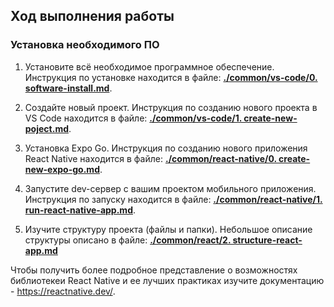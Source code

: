## Ход выполнения работы
### Установка необходимого ПО
1. Установите всё необходимое программное обеспечение. Инструкция по установке находится в файле: **[./common/vs-code/0. software-install.md](https://github.com/vinokurov-and/laboratory/blob/main/common/vs-code/0.%20software-install.md)**.

2. Создайте новый проект. Инструкция по созданию нового проекта в VS Code находится в файле: **[./common/vs-code/1. create-new-poject.md](https://github.com/vinokurov-and/laboratory/blob/main/common/vs-code/1.%20create-new-project.md)**.

3. Установка Expo Go. Инструкция по созданию нового приложения React Native находится в файле: **[./common/react-native/0. create-new-expo-go.md](https://github.com/vinokurov-and/laboratory/blob/main/common/react-native/0.%20create-new-expo-go.md)**.

4. Запустите dev-сервер с вашим проектом мобильного приложения. Инструкция по запуску находится в файле: **[./common/react-native/1. run-react-native-app.md](https://github.com/vinokurov-and/laboratory/blob/main/common/react-native/1.%20run-react-native-app.md)**.

5. Изучите структуру проекта (файлы и папки). Небольшое описание структуры описано в файле: **[./common/react/2. structure-react-app.md](https://github.com/vinokurov-and/laboratory/blob/main/common/react/2.%20structure-react-app.md)**

Чтобы получить более подробное представление о возможностях библиотекеи React Native и ее лучших практиках изучите документацию - https://reactnative.dev/.
